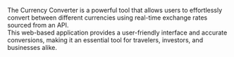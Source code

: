 The Currency Converter is a powerful tool that allows users to effortlessly convert between different currencies using real-time exchange rates sourced from an API. 
<br>
This web-based application provides a user-friendly interface and accurate conversions, making it an essential tool for travelers, investors, and businesses alike.
